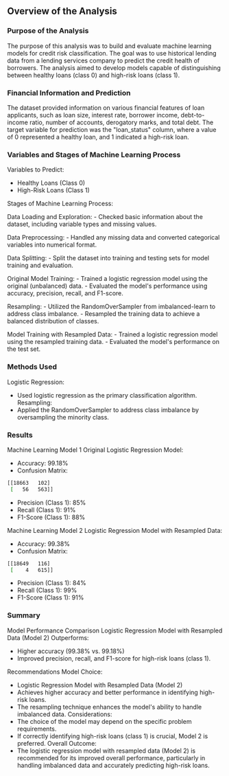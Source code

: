 ## Overview of the Analysis

### Purpose of the Analysis
The purpose of this analysis was to build and evaluate machine learning models for credit risk classification. The goal was to use historical lending data from a lending services company to predict the credit health of borrowers. The analysis aimed to develop models capable of distinguishing between healthy loans (class 0) and high-risk loans (class 1).

### Financial Information and Prediction
The dataset provided information on various financial features of loan applicants, such as loan size, interest rate, borrower income, debt-to-income ratio, number of accounts, derogatory marks, and total debt. The target variable for prediction was the "loan_status" column, where a value of 0 represented a healthy loan, and 1 indicated a high-risk loan.

### Variables and Stages of Machine Learning Process
  Variables to Predict:
  - Healthy Loans (Class 0)
  - High-Risk Loans (Class 1)
  
  Stages of Machine Learning Process:
    
  Data Loading and Exploration:
    - Checked basic information about the dataset, including variable types and missing values.
    
  Data Preprocessing:
    - Handled any missing data and converted categorical variables into numerical format.
    
  Data Splitting:
    - Split the dataset into training and testing sets for model training and evaluation.
    
  Original Model Training:
    - Trained a logistic regression model using the original (unbalanced) data.
    - Evaluated the model's performance using accuracy, precision, recall, and F1-score.
    
  Resampling:
    - Utilized the RandomOverSampler from imbalanced-learn to address class imbalance.
    - Resampled the training data to achieve a balanced distribution of classes.
    
  Model Training with Resampled Data:
    - Trained a logistic regression model using the resampled training data.
    - Evaluated the model's performance on the test set.

### Methods Used
  Logistic Regression:
  - Used logistic regression as the primary classification algorithm.
  Resampling:
  - Applied the RandomOverSampler to address class imbalance by oversampling the minority class.

### Results
  Machine Learning Model 1
  Original Logistic Regression Model:
  - Accuracy: 99.18%
  - Confusion Matrix:

  ```bash
  [[18663   102]
   [   56   563]]
  ```

  - Precision (Class 1): 85%
  - Recall (Class 1): 91%
  - F1-Score (Class 1): 88%

  Machine Learning Model 2
  Logistic Regression Model with Resampled Data:
  - Accuracy: 99.38%
  - Confusion Matrix:

  ```bash
  [[18649   116]
   [    4   615]]
  ```

  - Precision (Class 1): 84%
  - Recall (Class 1): 99%
  - F1-Score (Class 1): 91%

### Summary
  Model Performance Comparison
  Logistic Regression Model with Resampled Data (Model 2) Outperforms:
  - Higher accuracy (99.38% vs. 99.18%)
  - Improved precision, recall, and F1-score for high-risk loans (class 1).
  
  Recommendations
  Model Choice:
  - Logistic Regression Model with Resampled Data (Model 2)
  - Achieves higher accuracy and better performance in identifying high-risk loans.
  - The resampling technique enhances the model's ability to handle imbalanced data.
  Considerations:
  - The choice of the model may depend on the specific problem requirements.
  - If correctly identifying high-risk loans (class 1) is crucial, Model 2 is preferred.
  Overall Outcome:
  - The logistic regression model with resampled data (Model 2) is recommended for its improved overall performance, particularly in handling imbalanced data and accurately predicting high-risk loans.
